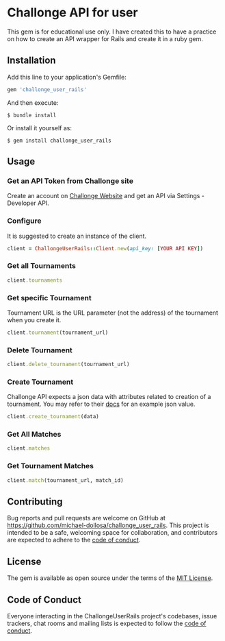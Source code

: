 # Challonge API for user

This gem is for educational use only. I have created this to have a practice on how to create an API wrapper for Rails and create it in a ruby gem.


## Installation

Add this line to your application's Gemfile:

```ruby
gem 'challonge_user_rails'
```

And then execute:

    $ bundle install

Or install it yourself as:

    $ gem install challonge_user_rails

## Usage

### Get an API Token from Challonge site
Create an account on [Challonge Website](https://challonge.com) and get an API via Settings - Developer API.

### Configure
It is suggested to create an instance of the client.

```ruby
client = ChallongeUserRails::Client.new(api_key: [YOUR API KEY])
```

### Get all Tournaments

```ruby
client.tournaments
```

### Get specific Tournament
Tournament URL is the URL parameter (not the address) of the tournament when you create it.

```ruby
client.tournament(tournament_url)
```

### Delete Tournament
```ruby
client.delete_tournament(tournament_url)
```

### Create Tournament
Challonge API expects a json data with attributes related to creation of a tournament. You may refer to their [docs](https://api.challonge.com/v2/api_docs/single_swagger_doc#!/Tournament/createTournament) for an example json value.
```ruby
client.create_tournament(data)
```

### Get All Matches
```ruby
client.matches
```

### Get Tournament Matches
```ruby
client.match(tournament_url, match_id)
```

## Contributing

Bug reports and pull requests are welcome on GitHub at https://github.com/michael-dollosa/challonge_user_rails. This project is intended to be a safe, welcoming space for collaboration, and contributors are expected to adhere to the [code of conduct](https://github.com/michael-dollosa/challonge_user_rails/blob/master/CODE_OF_CONDUCT.md).


## License

The gem is available as open source under the terms of the [MIT License](https://opensource.org/licenses/MIT).

## Code of Conduct

Everyone interacting in the ChallongeUserRails project's codebases, issue trackers, chat rooms and mailing lists is expected to follow the [code of conduct](https://github.com/michael-dollosa/challonge_user_rails/blob/master/CODE_OF_CONDUCT.md).
